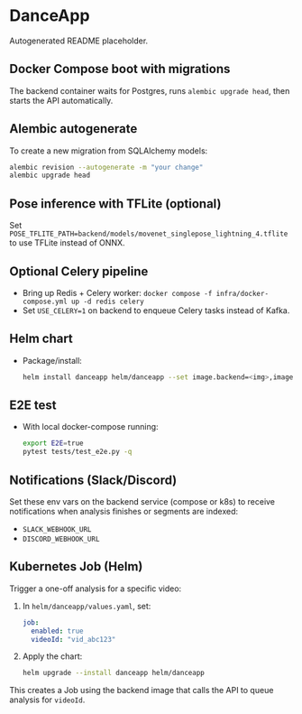 # DanceApp

Autogenerated README placeholder.


## Docker Compose boot with migrations
The backend container waits for Postgres, runs `alembic upgrade head`, then starts the API automatically.

## Alembic autogenerate
To create a new migration from SQLAlchemy models:
```bash
alembic revision --autogenerate -m "your change"
alembic upgrade head
```

## Pose inference with TFLite (optional)
Set `POSE_TFLITE_PATH=backend/models/movenet_singlepose_lightning_4.tflite` to use TFLite instead of ONNX.


## Optional Celery pipeline
- Bring up Redis + Celery worker: `docker compose -f infra/docker-compose.yml up -d redis celery`
- Set `USE_CELERY=1` on backend to enqueue Celery tasks instead of Kafka.

## Helm chart
- Package/install:
  ```bash
  helm install danceapp helm/danceapp --set image.backend=<img>,image.frontend=<img>
  ```

## E2E test
- With local docker-compose running:
  ```bash
  export E2E=true
  pytest tests/test_e2e.py -q
  ```


## Notifications (Slack/Discord)
Set these env vars on the backend service (compose or k8s) to receive notifications when analysis finishes or segments are indexed:
- `SLACK_WEBHOOK_URL`
- `DISCORD_WEBHOOK_URL`

## Kubernetes Job (Helm)
Trigger a one-off analysis for a specific video:
1. In `helm/danceapp/values.yaml`, set:
   ```yaml
   job:
     enabled: true
     videoId: "vid_abc123"
   ```
2. Apply the chart:
   ```bash
   helm upgrade --install danceapp helm/danceapp
   ```
This creates a Job using the backend image that calls the API to queue analysis for `videoId`.
